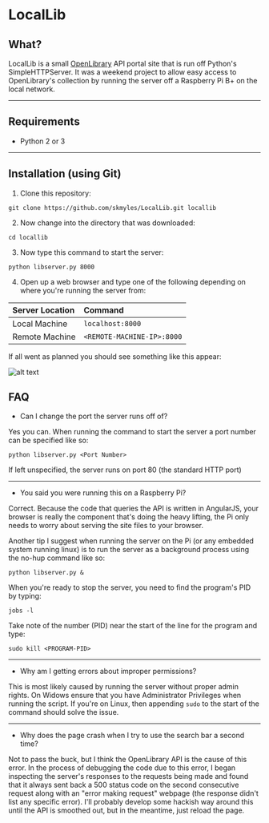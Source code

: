 # LocalLib

## What?
LocalLib is a small [OpenLibrary](https://openlibrary.org/) API portal site that is run off Python's SimpleHTTPServer. It was a weekend project to allow easy access to OpenLibrary's collection by running the server off a Raspberry Pi B+ on the local network.
___

## Requirements
* Python 2 or 3

___

## Installation (using Git)
1) Clone this repository:

`git clone https://github.com/skmyles/LocalLib.git locallib`

2) Now change into the directory that was downloaded:

`cd locallib`

3) Now type this command to start the server:

`python libserver.py 8000`

4) Open up a web browser and type one of the following depending on where you're running the server from:

| Server Location | Command                    |
| :------------   |:---------------------------|
| Local Machine   | `localhost:8000`           |
| Remote Machine  | `<REMOTE-MACHINE-IP>:8000` |


If all went as planned you should see something like this appear:

![alt text](http://i68.tinypic.com/2s84dp2.png)

## FAQ
* Can I change the port the server runs off of?

Yes you can. When running the command to start the server a port number can be specified like so:

`python libserver.py <Port Number>`

If left unspecified, the server runs on port 80 (the standard HTTP port)

___

* You said you were running this on a Raspberry Pi?

Correct. Because the code that queries the API is written in AngularJS, your browser is really the component that's doing the heavy lifting, the Pi only needs to worry about serving the site files to your browser.

Another tip I suggest when running the server on the Pi (or any embedded system running linux) is to run the server as a background process using the no-hup command like so:

`python libserver.py &`

When you're ready to stop the server, you need to find the program's PID by typing:

`jobs -l`

Take note of the number (PID) near the start of the line for the program and type:

`sudo kill <PROGRAM-PID>`

___

* Why am I getting errors about improper permissions?

This is most likely caused by running the server without proper admin rights. On Widows ensure that you have Administrator Privileges when running the script. If you're on Linux, then appending `sudo` to the start of the command should solve the issue.

___

* Why does the page crash when I try to use the search bar a second time?

Not to pass the buck, but I think the OpenLibrary API is the cause of this error. In the process of debugging the code due to this error, I began inspecting the server's responses to the requests being made and found that it always sent back a 500 status code on the second consecutive request along with an "error making request" webpage (the response didn't list any specific error). I'll probably develop some hackish way around this until the API is smoothed out, but in the meantime, just reload the page.
